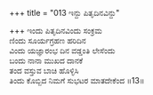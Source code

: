 +++
title = "013 ಇನ್ದು ಪಿತೃದಿನವಿನ್ದು"

+++
ಇಂದು ಪಿತೃದಿನವಿಂದು ಸಂಕ್ರಮ  
ಣಿಂದು ಸೂರ್ಯಗ್ರಹಣ ಹರಿದಿನ  
ವಿಂದು ಯಜ್ಞಾರಂಭ ದಿನ ವಡ್ಡಂತಿ ಲೇಸೆಂದು  
ಬಂದು ನಾನಾ ಮುಖದ ದಾನಕೆ  
ತಂದ ವಸ್ತುವ ಬಾಚಿ ಹೊಳ್ಳಿಸಿ  
ತಿಂದು ಕೊಬ್ಬಿದ ನಿಮಗೆ ಸುಭಟರ ಮಾತದೇಕೆಂದ      ॥13॥